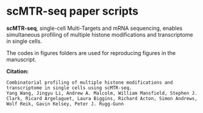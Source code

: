 # scMTR-seq paper scripts
**scMTR-seq**, single-cell Multi-Targets and mRNA sequencing, enables simultaneous profiling of multiple histone modifications and transcriptome in single cells. 

The codes in figures folders are used for reproducing figures in the manuscript. 

**Citation:**
```
Combinatorial profiling of multiple histone modifications and transcriptome in single cells using scMTR-seq.
Yang Wang, Jingyu Li, Andrew A. Malcolm, William Mansfield, Stephen J. Clark, Ricard Argelaguet, Laura Biggins, Richard Acton, Simon Andrews, Wolf Reik, Gavin Kelsey, Peter J. Rugg-Gunn
```
